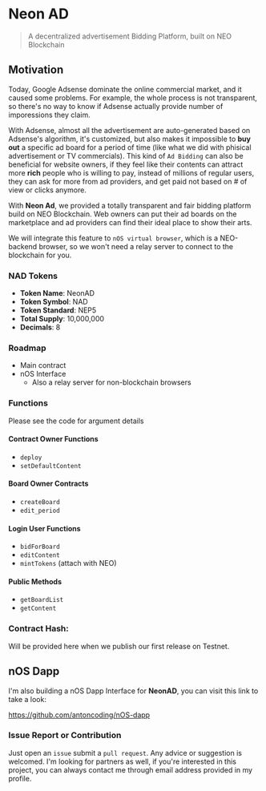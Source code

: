 # Neon AD

> A decentralized advertisement Bidding Platform, built on NEO Blockchain

## Motivation
Today, Google Adsense dominate the online commercial market, and it caused some problems. For example, the whole process is not transparent, so there's no way to know if Adsense actually provide number of imporessions they claim.

With Adsense, almost all the advertisement are auto-generated based on Adsense's algorithm, it's customized, but also makes it impossible to **buy out** a specific ad board for a period of time (like what we did with phisical advertisement or TV commercials). This kind of `Ad Bidding` can also be beneficial for website owners, if they feel like their contents can attract more **rich** people who is willing to pay, instead of millions of regular users, they can ask for more from ad providers, and get paid not based on # of view or clicks anymore.

With **Neon Ad**, we provided a totally transparent and fair bidding platform build on NEO Blockchain. Web owners can put their ad boards on the marketplace and ad providers can find their ideal place to show their arts.

We will integrate this feature to `nOS virtual browser`, which is a NEO-backend browser, so we won't need a relay server to connect to the blockchain for you.


### NAD Tokens
* **Token Name**: NeonAD
* **Token Symbol**: NAD
* **Token Standard**: NEP5
* **Total Supply**: 10,000,000
* **Decimals**: 8


### Roadmap
* Main contract
* nOS Interface
  - Also a relay server for non-blockchain browsers

### Functions
Please see the code for argument details

#### Contract Owner Functions
* `deploy`
* `setDefaultContent`

#### Board Owner Contracts
* `createBoard`
* `edit_period`

#### Login User Functions
* `bidForBoard`
* `editContent`
* `mintTokens` (attach with NEO)

#### Public Methods
* `getBoardList`
* `getContent`



### Contract Hash:
Will be provided here when we publish our first release on Testnet.

## nOS Dapp
I'm also building a nOS Dapp Interface for **NeonAD**, you can visit this link to take a look:

https://github.com/antoncoding/nOS-dapp

### Issue Report or Contribution
Just open an `issue` submit a `pull request`. Any advice or suggestion is welcomed.
I'm looking for partners as well, if you're interested in this project, you can always contact me through email address provided in my profile.
